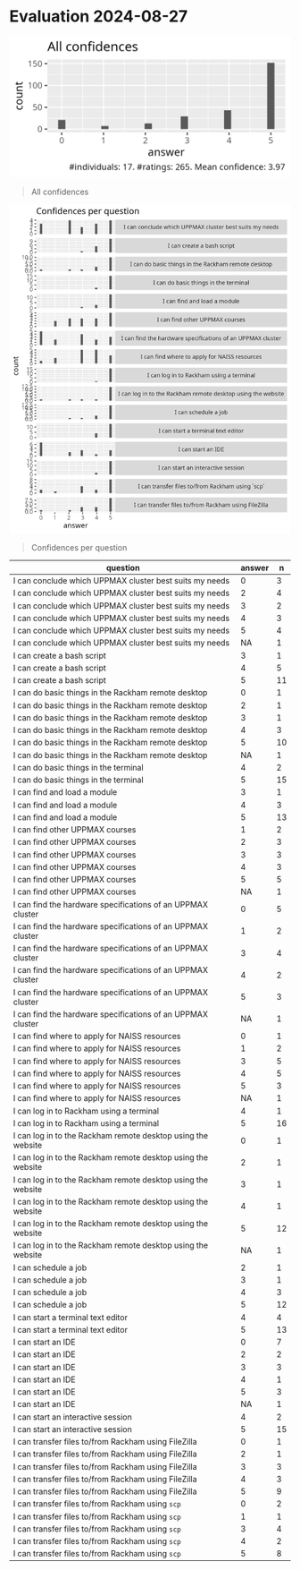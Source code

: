# Evaluation 2024-08-27

![All confidences combined](all_confidences.png)

> All confidences

![Confidences per question](confidences_per_question.png)

> Confidences per question

question                                               |answer|n
-------------------------------------------------------|------|---
I can conclude which UPPMAX cluster best suits my needs|0|3
I can conclude which UPPMAX cluster best suits my needs|2|4
I can conclude which UPPMAX cluster best suits my needs|3|2
I can conclude which UPPMAX cluster best suits my needs|4|3
I can conclude which UPPMAX cluster best suits my needs|5|4
I can conclude which UPPMAX cluster best suits my needs|NA|1
I can create a bash script|3|1
I can create a bash script|4|5
I can create a bash script|5|11
I can do basic things in the Rackham remote desktop|0|1
I can do basic things in the Rackham remote desktop|2|1
I can do basic things in the Rackham remote desktop|3|1
I can do basic things in the Rackham remote desktop|4|3
I can do basic things in the Rackham remote desktop|5|10
I can do basic things in the Rackham remote desktop|NA|1
I can do basic things in the terminal|4|2
I can do basic things in the terminal|5|15
I can find and load a module|3|1
I can find and load a module|4|3
I can find and load a module|5|13
I can find other UPPMAX courses|1|2
I can find other UPPMAX courses|2|3
I can find other UPPMAX courses|3|3
I can find other UPPMAX courses|4|3
I can find other UPPMAX courses|5|5
I can find other UPPMAX courses|NA|1
I can find the hardware specifications of an UPPMAX cluster|0|5
I can find the hardware specifications of an UPPMAX cluster|1|2
I can find the hardware specifications of an UPPMAX cluster|3|4
I can find the hardware specifications of an UPPMAX cluster|4|2
I can find the hardware specifications of an UPPMAX cluster|5|3
I can find the hardware specifications of an UPPMAX cluster|NA|1
I can find where to apply for NAISS resources|0|1
I can find where to apply for NAISS resources|1|2
I can find where to apply for NAISS resources|3|5
I can find where to apply for NAISS resources|4|5
I can find where to apply for NAISS resources|5|3
I can find where to apply for NAISS resources|NA|1
I can log in to Rackham using a terminal|4|1
I can log in to Rackham using a terminal|5|16
I can log in to the Rackham remote desktop using the website|0|1
I can log in to the Rackham remote desktop using the website|2|1
I can log in to the Rackham remote desktop using the website|3|1
I can log in to the Rackham remote desktop using the website|4|1
I can log in to the Rackham remote desktop using the website|5|12
I can log in to the Rackham remote desktop using the website|NA|1
I can schedule a job|2|1
I can schedule a job|3|1
I can schedule a job|4|3
I can schedule a job|5|12
I can start a terminal text editor|4|4
I can start a terminal text editor|5|13
I can start an IDE|0|7
I can start an IDE|2|2
I can start an IDE|3|3
I can start an IDE|4|1
I can start an IDE|5|3
I can start an IDE|NA|1
I can start an interactive session|4|2
I can start an interactive session|5|15
I can transfer files to/from Rackham using FileZilla|0|1
I can transfer files to/from Rackham using FileZilla|2|1
I can transfer files to/from Rackham using FileZilla|3|3
I can transfer files to/from Rackham using FileZilla|4|3
I can transfer files to/from Rackham using FileZilla|5|9
I can transfer files to/from Rackham using `scp`|0|2
I can transfer files to/from Rackham using `scp`|1|1
I can transfer files to/from Rackham using `scp`|3|4
I can transfer files to/from Rackham using `scp`|4|2
I can transfer files to/from Rackham using `scp`|5|8

